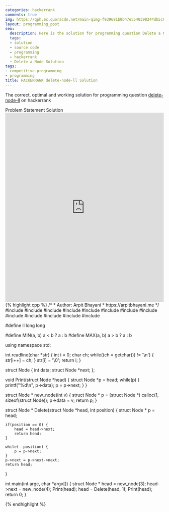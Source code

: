 ```yaml
---
categories: hackerrank
comments: true
img: https://qph.ec.quoracdn.net/main-qimg-f939681b0b47e5540398244db5c8966f?convert_to_webp=true
layout: programming_post
seo:
  description: Here is the solution for programming question Delete a Node on hackerrank
  tags:
  - solution
  - source code
  - programming
  - hackerrank
  - Delete a Node Solution
tags:
- competitive-programming
- programming
title: HACKERRANK delete-node-ll Solution
---
```

The correct, optimal and working solution for programming question [delete-node-ll](https://www.hackerrank.com/challenges/delete-a-node-from-a-linked-list) on hackerrank

<div class="ui secondary pointing large menu">
  <a class="grey item" data-tab="problem-statement">
    Problem Statement
  </a>
  <a class="active item grey" data-tab="solution">
    Solution
  </a>
</div>
<div class="ui bottom attached tab" data-tab="problem-statement">
    <iframe src="https://www.hackerrank.com/challenges/delete-a-node-from-a-linked-list" width="100%" height="600px" style="overflow: scroll; border: none;"></iframe>
</div>
<div class="ui bottom attached active tab" data-tab="solution">
{% highlight cpp %}
/*
 *  Author: Arpit Bhayani
 *  https://arpitbhayani.me
 */
#include <cmath>
#include <cstdio>
#include <cstdlib>
#include <climits>
#include <deque>
#include <iostream>
#include <list>
#include <limits>
#include <map>
#include <queue>
#include <set>
#include <stack>
#include <vector>

#define ll long long

#define MIN(a, b) a < b ? a : b
#define MAX(a, b) a > b ? a : b

using namespace std;

int readline(char *str) {
    int i = 0;
    char ch;
    while((ch = getchar()) != '\n') {
        str[i++] = ch;
    }
    str[i] = '\0';
    return i;
}

struct Node {
    int data;
    struct Node *next;
};

void Print(struct Node *head) {
    struct Node *p = head;
    while(p) {
        printf("%d\n", p->data);
        p = p->next;
    }
}

struct Node * new_node(int v) {
    struct Node * p = (struct Node *) calloc(1, sizeof(struct Node));
    p->data = v;
    return p;
}

struct Node * Delete(struct Node *head, int position) {
    struct Node * p = head;

    if(position == 0) {
        head = head->next;
        return head;
    }

    while(--position) {
        p = p->next;
    }
    p->next = p->next->next;
    return head;
}

int main(int argc, char *argv[]) {
    struct Node * head = new_node(3);
    head->next = new_node(4);
    Print(head);
    head = Delete(head, 1);
    Print(head);
    return 0;
}

{% endhighlight %}
</div>
